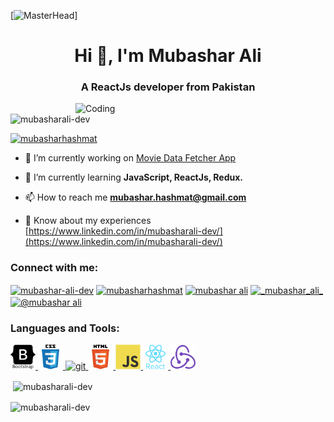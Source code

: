 [![MasterHead](https://assets.toptal.io/images?url=https://bs-uploads.toptal.io/blackfish-uploads/components/blog_post_page/content/cover_image_file/cover_image/1235776/retina_500x200_1014_Engineering_React_Memoization_Blog_draft_1-7cf89ee959d25e6a4e68dc2b402e9b14.png)]
<h1 align="center">Hi 👋, I'm Mubashar Ali</h1>
<h3 align="center">A ReactJs developer from Pakistan</h3>
<img align="right" alt="Coding" width="400" src="https://camo.githubusercontent.com/8bf6f6d78abc81fcf9c49f10649423e73ea44bc248e83aaae8759d401c829a84/68747470733a2f2f70687973696373677572756b756c2e66696c65732e776f726470726573732e636f6d2f323031392f30322f6368617261637465722d312e676966">

<p align="left"> <img src="https://komarev.com/ghpvc/?username=mubasharali-dev&label=Profile%20views&color=0e75b6&style=flat" alt="mubasharali-dev" /> </p>

<p align="left"> <a href="https://twitter.com/mubasharhashmat" target="blank"><img src="https://img.shields.io/twitter/follow/mubasharhashmat?logo=twitter&style=for-the-badge" alt="mubasharhashmat" /></a> </p>

- 🔭 I’m currently working on [Movie Data Fetcher App](https://trending-movies-app-latest.netlify.app/)

- 🌱 I’m currently learning **JavaScript, ReactJs, Redux.**

- 📫 How to reach me **mubashar.hashmat@gmail.com**

- 📄 Know about my experiences [https://www.linkedin.com/in/mubasharali-dev/](https://www.linkedin.com/in/mubasharali-dev/)

<h3 align="left">Connect with me:</h3>
<p align="left">
<a href="https://codepen.io/mubashar-ali-dev" target="blank"><img align="center" src="https://raw.githubusercontent.com/rahuldkjain/github-profile-readme-generator/master/src/images/icons/Social/codepen.svg" alt="mubashar-ali-dev" height="30" width="40" /></a>
<a href="https://twitter.com/mubasharhashmat" target="blank"><img align="center" src="https://raw.githubusercontent.com/rahuldkjain/github-profile-readme-generator/master/src/images/icons/Social/twitter.svg" alt="mubasharhashmat" height="30" width="40" /></a>
<a href="https://linkedin.com/in/mubashar ali" target="blank"><img align="center" src="https://raw.githubusercontent.com/rahuldkjain/github-profile-readme-generator/master/src/images/icons/Social/linked-in-alt.svg" alt="mubashar ali" height="30" width="40" /></a>
<a href="https://instagram.com/_mubashar_ali_" target="blank"><img align="center" src="https://raw.githubusercontent.com/rahuldkjain/github-profile-readme-generator/master/src/images/icons/Social/instagram.svg" alt="_mubashar_ali_" height="30" width="40" /></a>
<a href="https://medium.com/@mubashar ali" target="blank"><img align="center" src="https://raw.githubusercontent.com/rahuldkjain/github-profile-readme-generator/master/src/images/icons/Social/medium.svg" alt="@mubashar ali" height="30" width="40" /></a>
</p>

<h3 align="left">Languages and Tools:</h3>
<p align="left"> <a href="https://getbootstrap.com" target="_blank" rel="noreferrer"> <img src="https://raw.githubusercontent.com/devicons/devicon/master/icons/bootstrap/bootstrap-plain-wordmark.svg" alt="bootstrap" width="40" height="40"/> </a> <a href="https://www.w3schools.com/css/" target="_blank" rel="noreferrer"> <img src="https://raw.githubusercontent.com/devicons/devicon/master/icons/css3/css3-original-wordmark.svg" alt="css3" width="40" height="40"/> </a> <a href="https://git-scm.com/" target="_blank" rel="noreferrer"> <img src="https://www.vectorlogo.zone/logos/git-scm/git-scm-icon.svg" alt="git" width="40" height="40"/> </a> <a href="https://www.w3.org/html/" target="_blank" rel="noreferrer"> <img src="https://raw.githubusercontent.com/devicons/devicon/master/icons/html5/html5-original-wordmark.svg" alt="html5" width="40" height="40"/> </a> <a href="https://developer.mozilla.org/en-US/docs/Web/JavaScript" target="_blank" rel="noreferrer"> <img src="https://raw.githubusercontent.com/devicons/devicon/master/icons/javascript/javascript-original.svg" alt="javascript" width="40" height="40"/> </a> <a href="https://reactjs.org/" target="_blank" rel="noreferrer"> <img src="https://raw.githubusercontent.com/devicons/devicon/master/icons/react/react-original-wordmark.svg" alt="react" width="40" height="40"/> </a> <a href="https://redux.js.org" target="_blank" rel="noreferrer"> <img src="https://raw.githubusercontent.com/devicons/devicon/master/icons/redux/redux-original.svg" alt="redux" width="40" height="40"/> </a> </p>

<p>&nbsp;<img align="center" src="https://github-readme-stats.vercel.app/api?username=mubasharali-dev&show_icons=true&locale=en" alt="mubasharali-dev" /></p>

<p><img align="center" src="https://github-readme-streak-stats.herokuapp.com/?user=mubasharali-dev&" alt="mubasharali-dev" /></p>
